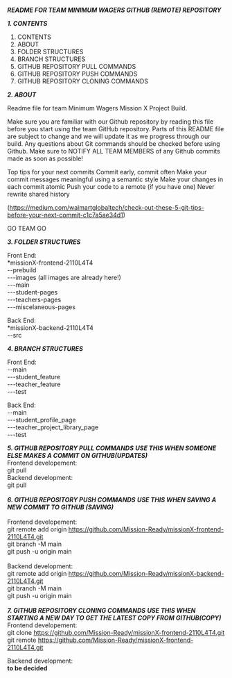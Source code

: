 *****README FOR TEAM MINIMUM WAGERS GITHUB (REMOTE) REPOSITORY*****

*****1. CONTENTS*****

1. CONTENTS
2. ABOUT
3. FOLDER STRUCTURES
4. BRANCH STRUCTURES
5. GITHUB REPOSITORY PULL COMMANDS
6. GITHUB REPOSITORY PUSH COMMANDS
7. GITHUB REPOSITORY CLONING COMMANDS

*****2. ABOUT*****

Readme file for team Minimum Wagers Mission X Project Build.

Make sure you are familiar with our Github repository by reading this file before you start using the team GitHub repository.
Parts of this README file are subject to change and we will update it as we progress through our build.
Any questions about Git commands should be checked before using Github.
Make sure to NOTIFY ALL TEAM MEMBERS of any Github commits made as soon as possible!

Top tips for your next commits
Commit early, commit often
Make your commit messages meaningful using a semantic style
Make your changes in each commit atomic
Push your code to a remote (if you have one)
Never rewrite shared history

(https://medium.com/walmartglobaltech/check-out-these-5-git-tips-before-your-next-commit-c1c7a5ae34d1)

GO TEAM GO

*****3. FOLDER STRUCTURES*****

Front End: <br/>
\*missionX-frontend-2110L4T4 <br/>
--prebuild<br/>
---images (all images are already here!)<br/>
---main<br/>
---student-pages<br/>
---teachers-pages<br/>
---miscelaneous-pages<br/>

Back End:<br/>
\*missionX-backend-2110L4T4<br/>
--src<br/>


*****4. BRANCH STRUCTURES*****

Front End:<br/>
--main<br/>
---student_feature<br/>
---teacher_feature<br/>
---test<br/>

Back End:<br/>
--main<br/>
---student_profile_page<br/>
---teacher_project_library_page<br/>
---test<br/>

*****5. GITHUB REPOSITORY PULL COMMANDS*****
*****USE THIS WHEN SOMEONE ELSE MAKES A COMMIT ON GITHUB(UPDATES)*****
<br/>
Frontend developement:<br/>
git pull
<br/>
Backend development:<br/>
git pull <br/>
<br/>
*****6. GITHUB REPOSITORY PUSH COMMANDS*****
*****USE THIS WHEN SAVING A NEW COMMIT TO GITHUB (SAVING)*****<br/>
<br/>
Frontend developement:<br/>
git remote add origin https://github.com/Mission-Ready/missionX-frontend-2110L4T4.git<br/>
git branch -M main<br/>
git push -u origin main<br/>
<br/>
Backend development:<br/>
git remote add origin https://github.com/Mission-Ready/missionX-backend-2110L4T4.git<br/>
git branch -M main<br/>
git push -u origin main<br/>
<br/>
*****7. GITHUB REPOSITORY CLONING COMMANDS*****
*****USE THIS WHEN STARTING A NEW DAY TO GET THE LATEST COPY FROM GITHUB(COPY)*****
<br/>
Frontend developement:<br/>
git clone https://github.com/Mission-Ready/missionX-frontend-2110L4T4.git<br/>
git remote https://github.com/Mission-Ready/missionX-frontend-2110L4T4.git<br/>

Backend development:<br/>
**to be decided**<br/>

